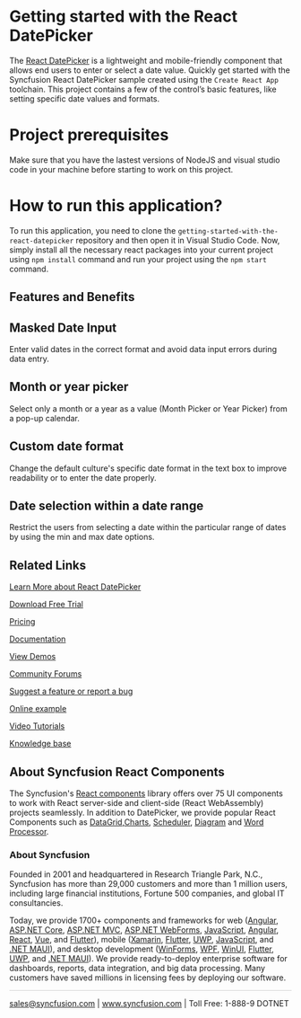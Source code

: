 # Getting started with the React DatePicker

The [React DatePicker](https://www.syncfusion.com/react-components/react-datepicker?utm_source=github&utm_medium=listing&utm_campaign=react-datepicker-github-samples) is a lightweight and mobile-friendly component that allows end users to enter or select a date value. Quickly get started with the Syncfusion React DatePicker sample created using the `Create React App` toolchain. This project contains a few of the control’s basic features, like setting specific date values and formats.

# Project prerequisites
Make sure that you have the lastest versions of NodeJS and visual studio code in your machine before starting to work on this project.

# How to run this application?
To run this application, you need to clone the `getting-started-with-the-react-datepicker` repository and then open it in Visual Studio Code. Now, simply install all the necessary react packages into your current project using `npm install` command and run your project using the `npm start` command.

## Features and Benefits

## Masked Date Input

Enter valid dates in the correct format and avoid data input errors during data entry.

## Month or year picker

Select only a month or a year as a value (Month Picker or Year Picker) from a pop-up calendar.

## Custom date format

Change the default culture's specific date format in the text box to improve readability or to enter the date properly.

## Date selection within a date range

Restrict the users from selecting a date within the particular range of dates by using the min and max date options.

## Related Links

[Learn More about React DatePicker](https://www.syncfusion.com/react-components/react-datepicker?utm_source=github&utm_medium=listing&utm_campaign=react-datepicker-github-samples)

[Download Free Trial](https://www.syncfusion.com/downloads/react?utm_source=github&utm_medium=listing&utm_campaign=react-datepicker-github-samples)

[Pricing](https://www.syncfusion.com/sales/products/react?utm_source=github&utm_medium=listing&utm_campaign=react-datepicker-github-samples)

[Documentation](https://react.syncfusion.com/documentation/datepicker/getting-started?utm_source=github&utm_medium=listing&utm_campaign=react-datepicker-github-samples)

[View Demos](https://github.com/SyncfusionExamples/getting-started-with-the-react-datepicker.git?utm_source=github&utm_medium=listing&utm_campaign=react-datepicker-github-samples)

[Community Forums](https://www.syncfusion.com/forums/react-components?utm_source=github&utm_medium=listing&utm_campaign=react-datepicker-github-samples)

[Suggest a feature or report a bug](https://www.syncfusion.com/feedback/react-components?utm_source=github&utm_medium=listing&utm_campaign=react-datepicker-github-samples)

[Online example](https://ej2.syncfusion.com/react/demos/#/material/datepicker/default?utm_source=github&utm_medium=listing&utm_campaign=react-datepicker-github-samples)

[Video Tutorials](https://www.syncfusion.com/tutorial-videos/react/toolbar?utm_source=github&utm_medium=listing&utm_campaign=react-datepicker-github-samples)

[Knowledge base](https://www.syncfusion.com/kb/react-components?utm_source=github&utm_medium=listing&utm_campaign=react-datepicker-github-samples)

## About Syncfusion React Components

The Syncfusion's [React components](https://www.syncfusion.com/react-ui-components?utm_source=github&utm_medium=listing&utm_campaign=react-datepicker-github-samples) library offers over 75 UI components to work with React server-side and client-side (React WebAssembly) projects seamlessly. In addition to DatePicker, we provide popular React Components such as [DataGrid](https://www.syncfusion.com/react-components/react-grid?utm_source=github&utm_medium=listing&utm_campaign=react-datepicker-github-samples),[Charts](https://www.syncfusion.com/react-components/react-charts?utm_source=github&utm_medium=listing&utm_campaign=react-datepicker-github-samples), [Scheduler](https://www.syncfusion.com/react-components/react-scheduler?utm_source=github&utm_medium=listing&utm_campaign=react-datepicker-github-samples), [Diagram](https://www.syncfusion.com/react-components/react-diagram?utm_source=github&utm_medium=listing&utm_campaign=react-datepicker-github-samples) and [Word Processor](https://www.syncfusion.com/react-components/react-word-processor?utm_source=github&utm_medium=listing&utm_campaign=react-datepicker-github-samples).

### About Syncfusion

Founded in 2001 and headquartered in Research Triangle Park, N.C., Syncfusion has more than 29,000 customers and more than 1 million users, including large financial institutions, Fortune 500 companies, and global IT consultancies.

Today, we provide 1700+ components and frameworks for web ([Angular](https://www.syncfusion.com/angular-components?utm_source=github&utm_medium=listing&utm_campaign=react-datepicker-github-samples), [ASP.NET Core](https://www.syncfusion.com/aspnet-core-ui-controls?utm_source=github&utm_medium=listing&utm_campaign=react-datepicker-github-samples), [ASP.NET MVC](https://www.syncfusion.com/aspnet-mvc-ui-controls?utm_source=github&utm_medium=listing&utm_campaign=react-datepicker-github-samples), [ASP.NET WebForms](https://www.syncfusion.com/jquery/aspnet-webforms-ui-controls?utm_source=github&utm_medium=listing&utm_campaign=react-datepicker-github-samples), [JavaScript](https://www.syncfusion.com/javascript-ui-controls?utm_source=github&utm_medium=listing&utm_campaign=react-datepicker-github-samples), [Angular](https://www.syncfusion.com/angular-ui-components?utm_source=github&utm_medium=listing&utm_campaign=react-datepicker-github-samples), [React](https://www.syncfusion.com/react-ui-components?utm_source=github&utm_medium=listing&utm_campaign=react-datepicker-github-samples), [Vue](https://www.syncfusion.com/vue-ui-components?utm_source=github&utm_medium=listing&utm_campaign=react-datepicker-github-samples), and [Flutter](https://www.syncfusion.com/flutter-widgets?utm_source=github&utm_medium=listing&utm_campaign=react-datepicker-github-samples)), mobile ([Xamarin](https://www.syncfusion.com/xamarin-ui-controls?utm_source=github&utm_medium=listing&utm_campaign=react-datepicker-github-samples), [Flutter](https://www.syncfusion.com/flutter-widgets?utm_source=github&utm_medium=listing&utm_campaign=react-datepicker-github-samples), [UWP](https://www.syncfusion.com/uwp-ui-controls?utm_source=github&utm_medium=listing&utm_campaign=react-datepicker-github-samples), [JavaScript](https://www.syncfusion.com/javascript-ui-controls?utm_source=github&utm_medium=listing&utm_campaign=react-datepicker-github-samples), and [.NET MAUI](https://www.syncfusion.com/maui-controls?utm_source=github&utm_medium=listing&utm_campaign=react-datepicker-github-samples)), and desktop development ([WinForms](https://www.syncfusion.com/winforms-ui-controls?utm_source=github&utm_medium=listing&utm_campaign=react-datepicker-github-samples), [WPF](https://www.syncfusion.com/wpf-controls?utm_source=github&utm_medium=listing&utm_campaign=react-datepicker-github-samples), [WinUI](https://www.syncfusion.com/winui-controls?utm_source=github&utm_medium=listing&utm_campaign=react-datepicker-github-samples), [Flutter](https://www.syncfusion.com/flutter-widgets?utm_source=github&utm_medium=listing&utm_campaign=react-datepicker-github-samples), [UWP](https://www.syncfusion.com/uwp-ui-controls?utm_source=github&utm_medium=listing&utm_campaign=react-datepicker-github-samples), and [.NET MAUI](https://www.syncfusion.com/maui-controls?utm_source=github&utm_medium=listing&utm_campaign=react-datepicker-github-samples)). We provide ready-to-deploy enterprise software for dashboards, reports, data integration, and big data processing. Many customers have saved millions in licensing fees by deploying our software.

<hr style="height:0.3px;border:none;color:lightgrey;background-color:lightgrey;" />

<p align="center">

<a href="mailto:sales@syncfusion.com?Subject=Syncfusion React DatePicker - GitHub" target="_top">sales@syncfusion.com</a> | <a href="https://www.syncfusion.com?utm_source=github&utm_medium=listing&utm_campaign=react-datepicker-github-samples">www.syncfusion.com</a> | Toll Free: 1-888-9 DOTNET <br>